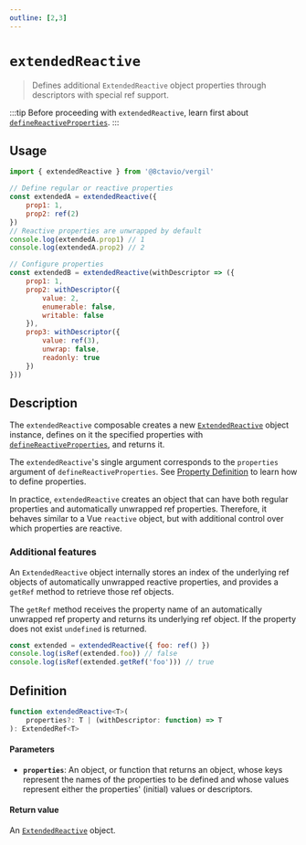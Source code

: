 ```yaml
---
outline: [2,3]
---
```


# `extendedReactive`

> Defines additional `ExtendedReactive` object properties through descriptors with special ref support.

:::tip
Before proceeding with `extendedReactive`, learn first about [`defineReactiveProperties`](/composables/defineReactiveProperties).
:::


## Usage

```js
import { extendedReactive } from '@8ctavio/vergil'

// Define regular or reactive properties
const extendedA = extendedReactive({
    prop1: 1,
    prop2: ref(2)
})
// Reactive properties are unwrapped by default
console.log(extendedA.prop1) // 1
console.log(extendedA.prop2) // 2

// Configure properties
const extendedB = extendedReactive(withDescriptor => ({
    prop1: 1,
    prop2: withDescriptor({
        value: 2,
        enumerable: false,
        writable: false
    }),
    prop3: withDescriptor({
        value: ref(3),
        unwrap: false,
        readonly: true
    })
}))
```

## Description

The `extendedReactive` composable creates a new [`ExtendedReactive`](/utilities/classes#extendedreactive) object instance, defines on it the specified properties with [`defineReactiveProperties`](/composables/defineReactiveProperties), and returns it.

The `extendedReactive`'s single argument corresponds to the `properties` argument of `defineReactiveProperties`. See [Property Definition](/composables/defineReactiveProperties#property-definition) to learn how to define properties.

In practice, `extendedReactive` creates an object that can have both regular properties and automatically unwrapped ref properties. Therefore, it behaves similar to a Vue `reactive` object, but with additional control over which properties are reactive.

### Additional features

An `ExtendedReactive` object internally stores an index of the underlying ref objects of automatically unwrapped reactive properties, and provides a `getRef` method to retrieve those ref objects.

The `getRef` method receives the property name of an automatically unwrapped ref property and returns its underlying ref object. If the property does not exist `undefined` is returned.

```js
const extended = extendedReactive({ foo: ref() })
console.log(isRef(extended.foo)) // false
console.log(isRef(extended.getRef('foo'))) // true
```

## Definition

```ts
function extendedReactive<T>(
    properties?: T | (withDescriptor: function) => T
): ExtendedRef<T>
```

#### Parameters

- **`properties`**: An object, or function that returns an object, whose keys represent the names of the properties to be defined and whose values represent either the properties' (initial) values or descriptors.

#### Return value

An [`ExtendedReactive`](/utilities/classes#extendedreactive) object.